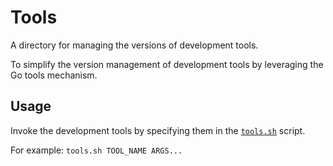# Tools

A directory for managing the versions of development tools.

To simplify the version management of development tools by leveraging the Go tools mechanism.

## Usage

Invoke the development tools by specifying them in the [`tools.sh`](../tools.sh) script.

For example: `tools.sh TOOL_NAME ARGS...`

